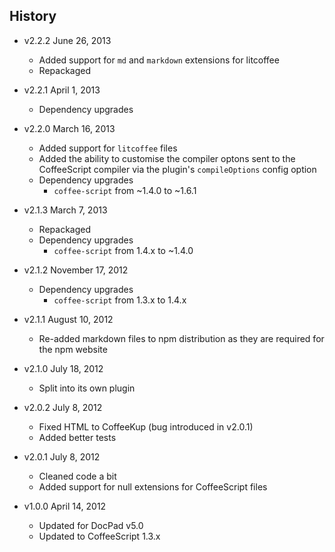 ## History

- v2.2.2 June 26, 2013
	- Added support for `md` and `markdown` extensions for litcoffee
	- Repackaged

- v2.2.1 April 1, 2013
	- Dependency upgrades

- v2.2.0 March 16, 2013
	- Added support for `litcoffee` files
	- Added the ability to customise the compiler optons sent to the CoffeeScript compiler via the plugin's `compileOptions` config option
	- Dependency upgrades
		-  `coffee-script` from ~1.4.0 to ~1.6.1

- v2.1.3 March 7, 2013
	- Repackaged
	- Dependency upgrades
		-  `coffee-script` from 1.4.x to ~1.4.0

- v2.1.2 November 17, 2012
	- Dependency upgrades
		-  `coffee-script` from 1.3.x to 1.4.x

- v2.1.1 August 10, 2012
	- Re-added markdown files to npm distribution as they are required for the npm website

- v2.1.0 July 18, 2012
	- Split into its own plugin

- v2.0.2 July 8, 2012
	- Fixed HTML to CoffeeKup (bug introduced in v2.0.1)
	- Added better tests

- v2.0.1 July 8, 2012
	- Cleaned code a bit
	- Added support for null extensions for CoffeeScript files

- v1.0.0 April 14, 2012
	- Updated for DocPad v5.0
	- Updated to CoffeeScript 1.3.x

